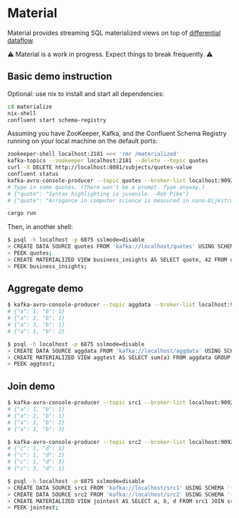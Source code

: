 # Material

Material provides streaming SQL materialized views on top of
[differential dataflow].

⚠️ Material is a work in progress. Expect things to break frequently. ⚠️

[differential dataflow]: https://github.com/timelydata/differential-dataflow

## Basic demo instruction

Optional: use nix to install and start all dependencies:

```bash
cd materialize
nix-shell
confluent start schema-registry
```

Assuming you have ZooKeeper, Kafka, and the Confluent Schema Registry running
on your local machine on the default ports:

```bash
zookeeper-shell localhost:2181 <<< 'rmr /materialized'
kafka-topics --zookeeper localhost:2181 --delete --topic quotes
curl -X DELETE http://localhost:8081/subjects/quotes-value
confluent status
kafka-avro-console-producer --topic quotes --broker-list localhost:9092 --property value.schema='{"type": "record", "name": "na", "fields": [{"name": "quote", "type": "string"}]}'
# Type in some quotes. (There won't be a prompt. Type anyway.)
# {"quote": "Syntax highlighting is juvenile. —Rob Pike"}
# {"quote": "Arrogance in computer science is measured in nano-Dijkstras. —Alan Kay"}
```

```bash
cargo run
```

Then, in another shell:

```bash
$ psql -h localhost -p 6875 sslmode=disable
> CREATE DATA SOURCE quotes FROM 'kafka://localhost/quotes' USING SCHEMA '{"type": "record", "name": "na", "fields": [{"name": "quote", "type": "string"}]}';
> PEEK quotes;
> CREATE MATERIALIZED VIEW business_insights AS SELECT quote, 42 FROM quotes;
> PEEK business_insights;
```

## Aggregate demo

```bash
$ kafka-avro-console-producer --topic aggdata --broker-list localhost:9092 --property value.schema='{"type": "record", "name": "na", "fields": [{"name": "a", "type": "long"}, {"name": "b", "type": "long"}]}'
# {"a": 1, "b": 1}
# {"a": 2, "b": 1}
# {"a": 3, "b": 1}
# {"a": 1, "b": 2}

$ psql -h localhost -p 6875 sslmode=disable
> CREATE DATA SOURCE aggdata FROM 'kafka://localhost/aggdata' USING SCHEMA '{"type": "record", "name": "na", "fields": [{"name": "a", "type": "long"}, {"name": "b", "type": "long"}]}';
> CREATE MATERIALIZED VIEW aggtest AS SELECT sum(a) FROM aggdata GROUP BY b;
> PEEK aggtest;
```

## Join demo

```bash
$ kafka-avro-console-producer --topic src1 --broker-list localhost:9092 --property value.schema='{"type": "record", "name": "na", "fields": [{"name": "a", "type": "long"}, {"name": "b", "type": "long"}]}'
# {"a": 1, "b": 1}
# {"a": 2, "b": 1}
# {"a": 1, "b": 2}
# {"a": 1, "b": 3}

$ kafka-avro-console-producer --topic src2 --broker-list localhost:9092 --property value.schema='{"type": "record", "name": "na", "fields": [{"name": "c", "type": "long"}, {"name": "d", "type": "long"}]}'
# {"c": 1, "d": 1}
# {"c": 1, "d": 2}
# {"c": 1, "d": 3}
# {"c": 3, "d": 1}

$ psql -h localhost -p 6875 sslmode=disable
> CREATE DATA SOURCE src1 FROM 'kafka://localhost/src1' USING SCHEMA '{"type": "record", "name": "na", "fields": [{"name": "a", "type": "long"}, {"name": "b", "type": "long"}]}';
> CREATE DATA SOURCE src2 FROM 'kafka://localhost/src2' USING SCHEMA '{"type": "record", "name": "na", "fields": [{"name": "c", "type": "long"}, {"name": "d", "type": "long"}]}';
> CREATE MATERIALIZED VIEW jointest AS SELECT a, b, d FROM src1 JOIN src2 ON c = b;
> PEEK jointest;
```
